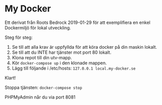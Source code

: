 # My Docker

Ett derivat från Roots Bedrock 2019-01-29 för att exemplifiera en enkel Dockermiljö för lokal utveckling.

Steg för steg:

1. Se till att alla krav är uppfyllda för att köra docker på din maskin lokalt.
1. Se till att du INTE har tjänster mot port 80 lokalt.
1. Klona repot till din utv-mapp.
1. Kör `docker-compose up` i den klonade mappen.
1. Lägg till följande i /etc/hosts: `127.0.0.1 local.my-docker.se`

Klart!
 
Stoppa tjänsten:
`docker-compose stop`

PHPMyAdmin når du via port 8081
